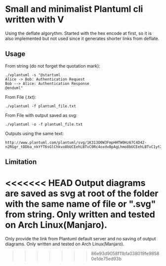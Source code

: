 # Small and minimalist Plantuml cli written with V

Using the deflate algorythm.
Started with the hex encode at first, so it is also implemented but not used since it generates shorter links from deflate.


## Usage

From string (do not forget the quotation mark):
```shell ignore
./vplantuml -s "@startuml
Alice -> Bob: Authentication Request
Bob --> Alice: Authentication Response
@enduml"
```
From File (.txt):
```shell ignore
./vplantuml -f plantuml_file.txt
```
From File with output saved as svg:
```shell ignore
./vplantuml -o -f plantuml_file.txt
```

Outputs using the same text:
```shell ignore
http://www.plantuml.com/plantuml/svg/1K313O0W3FmpHHTW0Hz67C4D42-n2RGgr_tDDba_nkYfT6sGlChkvo8bUCEehLBTvC0Rc4oxdvBpAgLhmo8bUCEehLBTvC1yt2RI1hjYz1y0
```

## Limitation

<<<<<<< HEAD
Output diagrams are saved as svg at root of the folder with the same name of file or ".svg" from string.
Only written and tested on Arch Linux(Manjaro).
=======
Only provide the link from Plantuml default server and no saving of output diagrams.
Only written and tested on Arch Linux(Manjaro).
>>>>>>> 86e93d9058f11bfa038019fe98580e1de75ed93b

